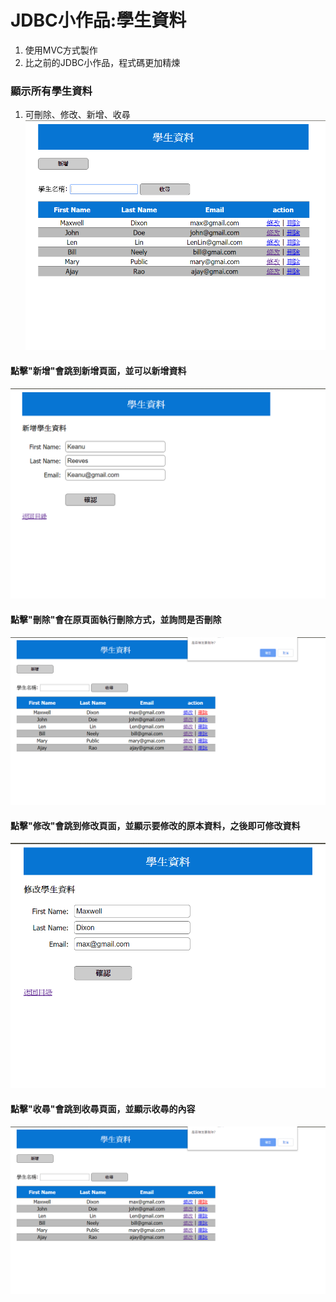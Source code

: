 #   JDBC小作品:學生資料
1. 使用MVC方式製作
2. 比之前的JDBC小作品，程式碼更加精煉  

  
  

###   顯示所有學生資料
1. 可刪除、修改、新增、收尋
![學生資料](https://github.com/yohren00/JDBC2/blob/master/student1.png)
  
  

####   點擊"新增"會跳到新增頁面，並可以新增資料
![學生資料](https://github.com/yohren00/JDBC2/blob/master/addStudent.png)

  
  
####   點擊"刪除"會在原頁面執行刪除方式，並詢問是否刪除
![學生資料](https://github.com/yohren00/JDBC2/blob/master/delete.png)
  
  

####   點擊"修改"會跳到修改頁面，並顯示要修改的原本資料，之後即可修改資料
![學生資料](https://github.com/yohren00/JDBC2/blob/master/update.png)

  
 ####   點擊"收尋"會跳到收尋頁面，並顯示收尋的內容
![學生資料](https://github.com/yohren00/JDBC2/blob/master/delete.png) 
